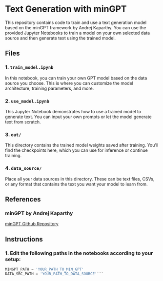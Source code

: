 # Text Generation with minGPT

This repository contains code to train and use a text generation model based on the minGPT framework by Andrej Kaparthy. You can use the provided Jupyter Notebooks to train a model on your own selected data source and then generate text using the trained model.

## Files

### 1. `train_model.ipynb`

In this notebook, you can train your own GPT model based on the data source you choose. This is where you can customize the model architecture, training parameters, and more.

### 2. `use_model.ipynb`

This Jupyter Notebook demonstrates how to use a trained model to generate text. You can input your own prompts or let the model generate text from scratch.

### 3. `out/`

This directory contains the trained model weights saved after training. You'll find the checkpoints here, which you can use for inference or continue training.

### 4. `data_source/`

Place all your data sources in this directory. These can be text files, CSVs, or any format that contains the text you want your model to learn from.

## References

### minGPT by Andrej Kaparthy
[minGPT Github Repository](https://github.com/karpathy/minGPT)

## Instructions
### 1. Edit the following paths in the notebooks according to your setup:
```python
MINGPT_PATH = 'YOUR_PATH_TO_MIN_GPT'
DATA_SRC_PATH = 'YOUR_PATH_TO_DATA_SOURCE'```
